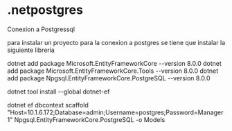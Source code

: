 # .netpostgres
Conexion a Postgressql


para instalar un proyecto para la conexion a postgres se tiene que instalar la siguiente libreria 

dotnet add package Microsoft.EntityFrameworkCore --version 8.0.0
dotnet add package Microsoft.EntityFrameworkCore.Tools --version 8.0.0
dotnet add package Npgsql.EntityFrameworkCore.PostgreSQL --version 8.0.0


dotnet tool install --global dotnet-ef

dotnet ef dbcontext scaffold "Host=10.1.6.172;Database=admin;Username=postgres;Password=Manager1" Npgsql.EntityFrameworkCore.PostgreSQL -o Models
